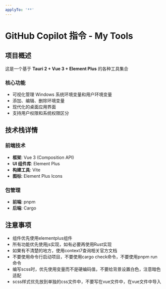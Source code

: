 ```yaml
---
applyTo: '**'
---
```

# GitHub Copilot 指令 - My Tools

## 项目概述

这是一个基于 **Tauri 2 + Vue 3 + Element Plus** 的各种工具集合

### 核心功能
- 可视化管理 Windows 系统环境变量和用户环境变量
- 添加、编辑、删除环境变量
- 现代化的桌面应用界面
- 支持用户权限和系统权限区分

## 技术栈详情

### 前端技术
- **框架**: Vue 3 (Composition API)
- **UI 组件库**: Element Plus
- **构建工具**: Vite
- **图标**: Element Plus Icons

### 包管理
- **前端**: pnpm
- **后端**: Cargo

## 注意事项
- 组件优先使用elementplus组件
- 所有功能优先使用js实现，如有必要再使用Rust实现
- 如果有不清楚的地方，使用context7查询相关官方文档
- 不要使用命令行启动项目，不要使用cargo check命令，不要使用pnpm run命令
- 编写scss时，优先使用变量而不是硬编码值，不要给背景设置白色，注意暗色适配
- scss样式优先放到单独的css文件中，不要写在vue文件中，在vue文件中导入